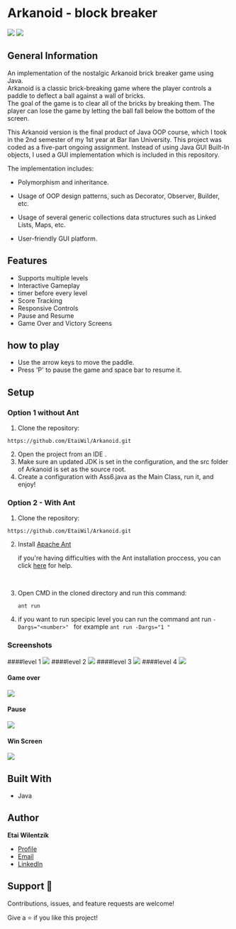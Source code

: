# Arkanoid - block breaker 

![](images/arkanoid.gif)
![](images/arkanoidsmall.gif)
## General Information

An implementation of the nostalgic Arkanoid brick breaker game using Java. <br>
Arkanoid is a classic brick-breaking game where the player controls a paddle to deflect a ball against a wall of bricks.<br>
The goal of the game is to clear all of the bricks by breaking them.
The player can lose the game by letting the ball fall below the bottom of the screen.

This Arkanoid version is the final product of Java OOP course, which I took in the 2nd semester of my 1st year at Bar Ilan University.
This project was coded as a five-part ongoing assignment.
Instead of using Java GUI Built-In objects, I used a GUI implementation which is included in this repository.

The implementation includes:

* Polymorphism and inheritance.

* Usage of OOP design patterns, such as Decorator, Observer, Builder, etc.

* Usage of several generic collections data structures such as Linked Lists, Maps, etc.

* User-friendly GUI platform.


## Features
- Supports multiple levels
- Interactive Gameplay
- timer before every level
- Score Tracking
- Responsive Controls
- Pause and Resume
- Game Over and Victory Screens
## how to play 
* Use the arrow keys to move the paddle.
 * Press 'P' to pause the game and space bar to resume it.
## Setup
### Option 1 without Ant
1. Clone the repository:
```
https://github.com/EtaiWil/Arkanoid.git
```

2. Open the project from an IDE .
3. Make sure an updated JDK is set in the configuration, and the src folder of Arkanoid is set as the source root.
4. Create a configuration with Ass6.java as the Main Class, run it, and enjoy!

### Option 2 - With Ant
1. Clone the repository:
  ```
https://github.com/EtaiWil/Arkanoid.git
```
2. Install [Apache Ant](https://ant.apache.org/bindownload.cgi)

   if you're having difficulties with the Ant installation proccess, you can click [here](https://www.youtube.com/watchv=3eaW81yYIqY&t=353s&ab_channel=xscourse) for help.

<br /> 

3. Open CMD in the cloned directory and run this command:
    ```
    ant run
    ```
4. if you want to run specipic level you can run the command ant run ``` -Dargs="<number>"  ``` for example  ``` ant run -Dargs="1 " ```

### Screenshots
####level 1
![](images/level1.png)
####level 2
![](images/level2.png)
####level 3
![](images/level3.png)
####level 4
![](images/level4.png)
#### Game over
![](images/gameover.png)
#### Pause
![](images/pause.png)
#### Win Screen
![](images/WinScreen.png)





## Built With

- Java


## Author

**Etai Wilentzik**

- [Profile](https://github.com/EtaiWil )
- [Email](mailto:etaiwil2000@gmail.com?subject=Hi "Hi!")
- [LinkedIn](https://www.linkedin.com/in/etai-wilentzik-b5a106212/ "Welcome")

## Support 🤝

Contributions, issues, and feature requests are welcome!

Give a ⭐️ if you like this project!